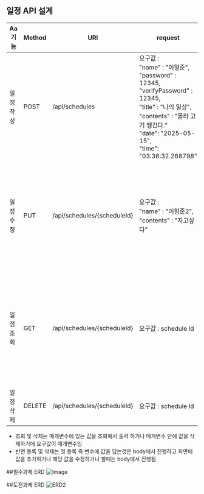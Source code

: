 ## 일정 API 설계

| Aa 기능 | Method | URl                         | request                                                                                                                                                                                       | response                                                                                                                                                                                               | 상태코드     |
|-------|--------|-----------------------------|-----------------------------------------------------------------------------------------------------------------------------------------------------------------------------------------------|--------------------------------------------------------------------------------------------------------------------------------------------------------------------------------------------------------|----------|
| 일정 작성 | POST   | /api/schedules              | 요구값 : <br/>"name" : "이형준",<br/>"password" : 12345,<br/>"verifyPassword" : 12345,<br/>"title" : "나의 일상",<br/>"contents" : "몰라 고기 땡긴다."<br/>"date": "2025-05-15",<br/>"time": "03:36:32.268798" | 응답값 : <br/>"name" : "이형준",<br/>"password" : 12345,<br/>"verifyPassword" : 12345,<br/>"title" : "나의 일상",<br/>"contents" : "몰라 고기 땡긴다.",<br/>"date": "2025-05-15",<br/>"time": "03:36:32.268798"         | 200:정상등록 |
| 일정 수정 | PUT    | /api/schedules/{scheduleId} | 요구값 : <br/>"name" : "이형준2",<br/>"contents" : "자고싶다"                                                                                                                                           | 응답값 : <br/>"name" : "이형준2",<br/>"password" : 12345,<br/>"verifyPassword" : 12345,<br/>"title" : "나의 일상",<br/>"contents" : "자고싶다"<br/>"date": "2025-05-15",<br/>"time": "03:36:32.268798"               | 200:정상수정 |
| 일정 조회 | GET    | /api/schedules/{scheduleId} | 요구값 : schedule Id                                                                                                                                                                             | 응답값 : <br/>"id" : 1,<br/>"name" : "이형준",<br/>"password" : 12345,<br/>"verifyPassword" : 12345,<br/>"title" : "나의 일상",<br/>"contents" : "몰라 고기 땡긴다."<br/>"date": "2025-05-15",<br/>"time": "03:36:32.268798" | 200:정상조회 |
| 일정 삭제 | DELETE | /api/schedules/{scheduleId} | 요구값 : schedule Id                                                                                                                                                                             | 응답값 : -                                                                                                                                                                                                | 200:정상삭제 |

* 조회 및 삭제는 매개변수에 있는 값을 조회해서 출력 하거나 매개변수 안에 값을 삭제하기에 요구값이 매개변수임
* 반면 등록 및 삭제는 첫 등록 즉 변수에 값을 담는것은 body에서 진행하고 화면에 값을 추가하거나 해당 값을 수정하거나
  할때는 body에서 진행됨


##필수과제 ERD
![Image](https://github.com/user-attachments/assets/dc95feed-250f-456e-a3e0-27c5aac1e429)




##도전과제 ERD
![ERD2](https://erd-cloud.s3.amazonaws.com/upload/EmaLDtDg9vgnFssgn/amFoS05IUzJQaUMzVzVuYnFfZmh1b1dzQVFaTkRKYU54dG0ucG5n)
